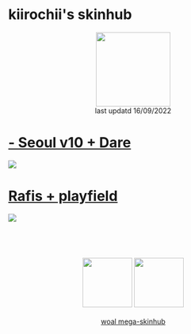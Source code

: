 # kiirochii's skinhub
<p align="center">
<a href="https://osu.ppy.sh/users/6387149">
  <img src="https://a.ppy.sh/6387149"  
       width="150"
       height="150"></a>
<br>
last updatd 16/09/2022
</p>

# [- Seoul v10 + Dare](https://github.com/rudjx3/skins/raw/main/kiirochii/-%20Seoul%20v10%20%2B%20Dare.osk)
[![](https://cdn.discordapp.com/attachments/999706619820638248/1020287626302988309/screenshot1528.jpg)](https://github.com/rudjx3/skins/raw/main/kiirochii/-%20Seoul%20v10%20%2B%20Dare.osk)

# [Rafis + playfield](https://github.com/rudjx3/skins/raw/main/kiirochii/Rafis%20%2B%20playfield.osk)
[![](https://cdn.discordapp.com/attachments/999706619820638248/1020287626068111360/screenshot1538.jpg)](https://github.com/rudjx3/skins/raw/main/kiirochii/Rafis%20%2B%20playfield.osk)

#
<p align="center">
  <br></br>
  <a href="https://www.twitch.tv/kiirochii">
  <img src="https://i.imgur.com/HM030lk.png" 
       width="100" 
       height="100"></a>
  <a href="https://twitter.com/kiirochii">
  <img src="https://i.imgur.com/PUQ5uWf.png" 
       width="100" 
       height="100"></a>
  <br></br>
  <a href="README.md">woal mega-skinhub</a>
 </p>

